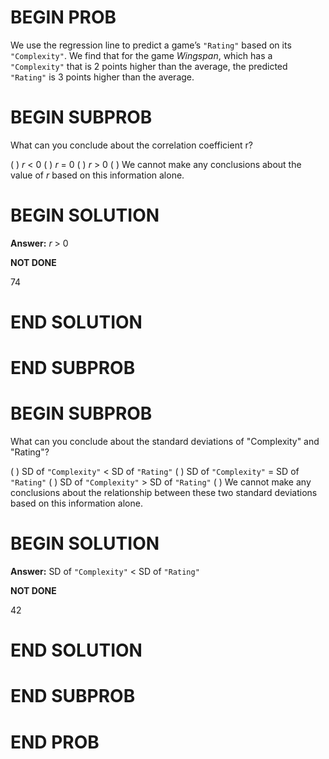 # BEGIN PROB
We use the regression line to predict a game’s `"Rating"` based on its `"Complexity"`. We find that for the game *Wingspan*, which has a `"Complexity"` that is 2 points higher than the average, the predicted `"Rating"` is 3 points higher than the average.

# BEGIN SUBPROB
What can you conclude about the correlation coefficient r?

( ) *r* < 0
( ) *r* = 0
( ) *r* > 0
( ) We cannot make any conclusions about the value of *r* based on this information alone.

# BEGIN SOLUTION

**Answer:** *r* > 0

**NOT DONE**

<average>74</average>

# END SOLUTION

# END SUBPROB

# BEGIN SUBPROB
What can you conclude about the standard deviations of "Complexity" and "Rating"?

( ) SD of `"Complexity"` < SD of `"Rating"`
( ) SD of `"Complexity"` = SD of `"Rating"`
( ) SD of `"Complexity"` > SD of `"Rating"`
( ) We cannot make any conclusions about the relationship between these two standard deviations based on this information alone.

# BEGIN SOLUTION

**Answer:** SD of `"Complexity"` < SD of `"Rating"`

**NOT DONE**

<average>42</average>

# END SOLUTION

# END SUBPROB

# END PROB
